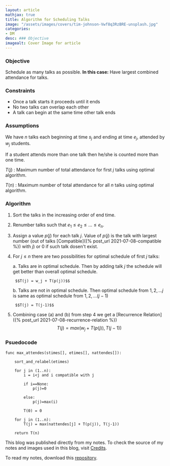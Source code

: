 ```yaml
---
layout: article
mathjax: true
title: Algorithm for Scheduling Talks
image: "/assets/images/covers/tim-johnson-Vwf8q3RzBRE-unsplash.jpg"
categories:
- DM
desc: ### Objective 
imagealt: Cover Image for article
---
```


### Objective
Schedule as many talks as possible.
**In this case:** Have largest combined attendance for talks.

### Constraints
* Once a talk starts it proceeds until it ends
* No two talks can overlap each other
* A talk can begin at the same time other talk ends

### Assumptions
We have $n$ talks each beginning at time $s_j$ and ending at time $e_j$, attended by $w_j$ students.




















































































































































































































































































































































































































If a student attends more than one talk then he/she is counted more than one time.

$T(j)$ : Maximum number of total attendance for first $j$ talks using optimal algorithm.




















































































































































































































































































































































































































$T(n)$ : Maximum number of total attendance for all $n$ talks using optimal algorithm.





















































































































































































































































































































































































































### Algorithm
1. Sort the talks in the increasing order of end time.
2. Renumber talks such that $e_1 \le e_2 \le \dots \le e_n$.




















































































































































































































































































































































































































3. Assign a value $p(j)$ for each talk $j$. Value of $p(j)$ is the talk with largest number (out of talks [Compatible]({% post_url 2021-07-08-compatible %}) with $j$) or 0 if such talk dosen't exist.




















































































































































































































































































































































































































4. For $j \le n$ there are two possibilities for optimal schedule of first $j$ talks:




















































































































































































































































































































































































































	a. Talks are in optimal schedule. Then by adding talk $j$ the schedule will get better than overall optimal schedule.




















































































































































































































































































































































































































		$$T(j) = w_j + T(p(j))$$




















































































































































































































































































































































































































	b. Talks are not in optimal schedule. Then optimal schedule from $1, 2, \dots j$ is same as optimal schedule from $1, 2, \dots (j-1)$




















































































































































































































































































































































































































		$$T(j) = T(j-1)$$




















































































































































































































































































































































































































5. Combining case (a) and (b) from step 4 we get a [Recurrence Relation]({% post_url 2021-07-08-recurrence-relation %})
	$$T(j) = max(w_j + T(p(j)), T(j-1))$$





















































































































































































































































































































































































































### Psuedocode
```
func max_attendes(stimes[], etimes[], nattendes[]):
	
	sort_and_relabel(etimes)
	
	for j in (1..n):
		i = i<j and i compatible with j
		
		if i==None:
			p(j)=0
		
		else:
			p(j)=max(i)
		
		T(0) = 0
	
	for j in (1..n):
		T(j) = max(nattendes[j] + T(p(j)), T(j-1))
	
	return T(n)
```



This blog was published directly from my notes.
To check the source of my notes and images used in this blog, visit <a href="/credits.html" target="_blank">Credits</a>.

To read my notes, download this <a href="https://github.com/bovem/CS" target="blank">repository</a>.